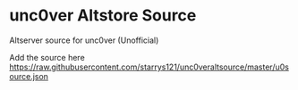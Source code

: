 # unc0ver Altstore Source
Altserver source for unc0ver (Unofficial)

Add the source here
https://raw.githubusercontent.com/starrys121/unc0veraltsource/master/u0source.json
